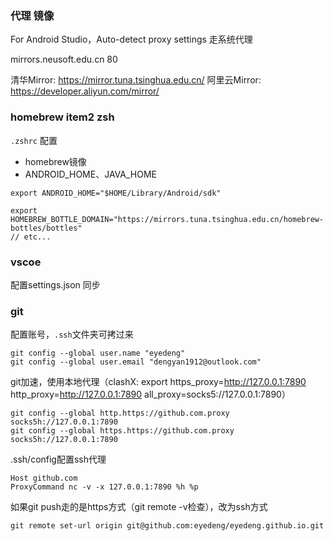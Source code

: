 ### 代理 镜像
For Android Studio，Auto-detect proxy settings 走系统代理

mirrors.neusoft.edu.cn 80

清华Mirror: https://mirror.tuna.tsinghua.edu.cn/
阿里云Mirror: https://developer.aliyun.com/mirror/

### homebrew item2 zsh

`.zshrc` 配置

- homebrew镜像
- ANDROID_HOME、JAVA_HOME

```shell
export ANDROID_HOME="$HOME/Library/Android/sdk"

export HOMEBREW_BOTTLE_DOMAIN="https://mirrors.tuna.tsinghua.edu.cn/homebrew-bottles/bottles"
// etc...
```

### vscoe

配置settings.json 同步

### git

配置账号，`.ssh`文件夹可拷过来

```shell
git config --global user.name "eyedeng"
git config --global user.email "dengyan1912@outlook.com"
```

git加速，使用本地代理（clashX: export https_proxy=http://127.0.0.1:7890 http_proxy=http://127.0.0.1:7890 all_proxy=socks5://127.0.0.1:7890）

```shell
git config --global http.https://github.com.proxy socks5h://127.0.0.1:7890
git config --global https.https://github.com.proxy socks5h://127.0.0.1:7890
```

.ssh/config配置ssh代理

```shell
Host github.com
ProxyCommand nc -v -x 127.0.0.1:7890 %h %p
```

如果git push走的是https方式（git remote -v检查），改为ssh方式

```
git remote set-url origin git@github.com:eyedeng/eyedeng.github.io.git
```

